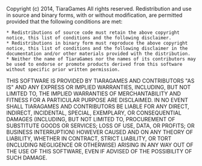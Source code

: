 Copyright (c) 2014, TiaraGames
All rights reserved.
Redistribution and use in source and binary forms, with or without
modification, are permitted provided that the following conditions are met:

    * Redistributions of source code must retain the above copyright notice, this list of conditions and the following disclaimer.
    * Redistributions in binary form must reproduce the above copyright notice, this list of conditions and the following disclaimer in the documentation and/or other materials provided with the distribution.
    * Neither the name of TiaraGames nor the names of its contributors may be used to endorse or promote products derived from this software without specific prior written permission.
    
THIS SOFTWARE IS PROVIDED BY TIARAGAMES AND CONTRIBUTORS "AS IS" AND ANY EXPRESS OR IMPLIED WARRANTIES, INCLUDING, BUT NOT LIMITED TO, THE IMPLIED WARRANTIES OF MERCHANTABILITY AND FITNESS FOR A PARTICULAR PURPOSE ARE DISCLAIMED. IN NO EVENT SHALL TIARAGAMES AND CONTRIBUTORS BE LIABLE FOR ANY DIRECT, INDIRECT, INCIDENTAL, SPECIAL, EXEMPLARY, OR CONSEQUENTIAL DAMAGES (INCLUDING, BUT NOT LIMITED TO, PROCUREMENT OF SUBSTITUTE GOODS OR SERVICES; LOSS OF USE, DATA, OR PROFITS; OR BUSINESS INTERRUPTION) HOWEVER CAUSED AND ON ANY THEORY OF LIABILITY, WHETHER IN CONTRACT, STRICT LIABILITY, OR TORT (INCLUDING NEGLIGENCE OR OTHERWISE) ARISING IN ANY WAY OUT OF THE USE OF THIS SOFTWARE, EVEN IF ADVISED OF THE POSSIBILITY OF SUCH DAMAGE.

